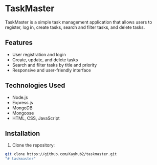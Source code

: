 # TaskMaster

TaskMaster is a simple task management application that allows users to register, log in, create tasks, search and filter tasks, and delete tasks.

## Features

- User registration and login
- Create, update, and delete tasks
- Search and filter tasks by title and priority
- Responsive and user-friendly interface

## Technologies Used

- Node.js
- Express.js
- MongoDB
- Mongoose
- HTML, CSS, JavaScript

## Installation

1. Clone the repository:

```bash
git clone https://github.com/Kayhub2/taskmaster.git
"# taskmaster" 
